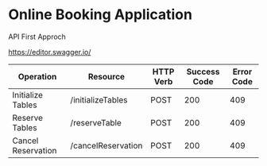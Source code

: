 # Online Booking Application 

API First Approch

https://editor.swagger.io/



| Operation  | Resource | HTTP Verb | Success Code | Error Code |
| ------------- | ------------- | ------------- | ------------- | ------------- |
| Initialize Tables | /initializeTables | POST | 200  | 409 | 
| Reserve Tables | /reserveTable | POST | 200  | 409 | 
| Cancel Reservation | /cancelReservation | POST | 200  | 409 | 